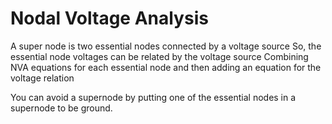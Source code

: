 # Nodal Voltage Analysis
A super node is two essential nodes connected by a voltage source
So, the essential node voltages can be related by the voltage source
Combining NVA equations for each essential node and then adding an 
equation for the voltage relation

You can avoid a supernode by putting one of the essential nodes in a supernode
to be ground.